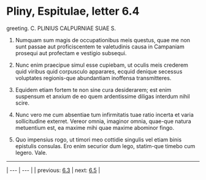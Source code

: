 # Pliny, Espitulae, letter 6.4

greeting. C. PLINIUS CALPURNIAE SUAE S.



1. Numquam sum magis de occupationibus meis questus, quae me non sunt passae aut proficiscentem te valetudinis causa in Campaniam prosequi aut profectam e vestigio subsequi.



2. Nunc enim praecipue simul esse cupiebam, ut oculis meis crederem quid viribus quid corpusculo apparares, ecquid denique secessus voluptates regionis-que abundantiam inoffensa transmitteres.



3. Equidem etiam fortem te non sine cura desiderarem; est enim suspensum et anxium de eo quem ardentissime diligas interdum nihil scire.



4. Nunc vero me cum absentiae tum infirmitatis tuae ratio incerta et varia sollicitudine exterret. Vereor omnia, imaginor omnia, quae-que natura metuentium est, ea maxime mihi quae maxime abominor fingo.



5. Quo impensius rogo, ut timori meo cottidie singulis vel etiam binis epistulis consulas. Ero enim securior dum lego, statim-que timebo cum legero. Vale.



---

| --- | --- |
| previous: [6.3](../6.3/) | next: [6.5](../6.5/) |